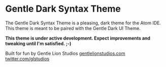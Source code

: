 # Gentle Dark Syntax Theme

The Gentle Dark Syntax Theme is a pleasing, dark theme for the Atom IDE.  This theme is meant to be paired with the Gentle Dark UI Theme.

**This theme is under active development.  Expect improvements and tweaking until I'm satisfied. ;-)**

Built for fun by Gentle Lion Studios
[gentlelionstudios.com](https://www.gentlelionstudios.com)
[twitter.com/glstudios](https://twitter.com/glstudios)
